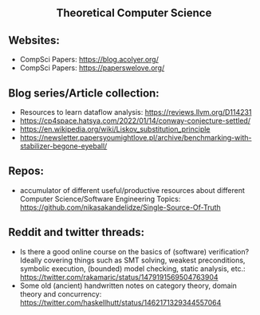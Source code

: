 <h2 align="center">Theoretical Computer Science</h2>

## Websites:

- CompSci Papers: https://blog.acolyer.org/
- CompSci Papers: https://paperswelove.org/

## Blog series/Article collection:

- Resources to learn dataflow analysis: https://reviews.llvm.org/D114231
- https://cp4space.hatsya.com/2022/01/14/conway-conjecture-settled/
- https://en.wikipedia.org/wiki/Liskov_substitution_principle
- https://newsletter.papersyoumightlove.pl/archive/benchmarking-with-stabilizer-begone-eyeball/

## Repos:

- accumulator of different useful/productive resources about different Computer Science/Software Engineering Topics: https://github.com/nikasakandelidze/Single-Source-Of-Truth

## Reddit and twitter threads:

- Is there a good online course on the basics of (software) verification?
  Ideally covering things such as SMT solving, weakest preconditions, symbolic execution, (bounded) model checking, static analysis, etc.: https://twitter.com/rakamaric/status/1479191569504763904
- Some old (ancient) handwritten notes on category theory, domain theory and concurrency: https://twitter.com/haskellhutt/status/1462171329344557064
